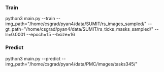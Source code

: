 ### Train
python3 main.py --train --img_path="/home/csgrad/pyan4/data/SUMIT/rs_images_sampled/" --gt_path="/home/csgrad/pyan4/data/SUMIT/rs_ticks_masks_sampled/" --lr=0.0001 --epoch=15 --bsize=16

### Predict 
python3 main.py --predict --img_path="/home/csgrad/pyan4/data/PMC/images/tasks345/" 